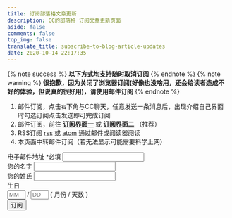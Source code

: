 ```yaml
---
title: 订阅部落格文章更新
description: CC的部落格 订阅文章更新页面
aside: false
comments: false
top_img: false
translate_title: subscribe-to-blog-article-updates
date: 2020-10-14 22:17:35
---
```

<script data-pjax src="https://code.tidio.co/rmnlrpff1oci9pui1djmeuvx1mftupfq.js" async></script>
<!-- <script>(function(i,s,o,g,r,a,m){i["DaoVoiceObject"]=r;i[r]=i[r]||function(){(i[r].q=i[r].q||[]).push(arguments)},i[r].l=1*new Date();a=s.createElement(o),m=s.getElementsByTagName(o)[0];a.async=1;a.src=g;a.charset="utf-8";m.parentNode.insertBefore(a,m)})(window,document,"script",('https:' == document.location.protocol ? 'https:' : 'http:') + "//widget.daovoice.io/widget/25a36e78.js","daovoice")</script>
<script>daovoice('init', {app_id: "25a36e78"});daovoice('update');</script> -->
{% note success %} **以下方式均支持随时取消订阅** {% endnote %}
{% note warning %} **很抱歉，因为关闭了浏览器订阅(好像也没啥用，还会给读者造成不好的体验，但说真的很好用)，请使用邮件订阅** {% endnote %}

<!-- {% note warning %} **贴心的我为邮件订阅设置了确认订阅，当您填写信息按下订阅键后会收到一封确认邮件，如果你反悔了，直接忽视这封邮件即可；如果你确认要使用邮件订阅的话，你需要查看这封邮件并点击确认订阅，如长时间未收到邮件，记得查看是否被归档到垃圾箱广告或邮件，最好加入白名单以防止错过更新通知哦；开启了图片自适应所以即使用全文输出`html`类型邮件可能会出现图片一直加载中的情况，如果您阅读邮件的客户端不支持`html`会使用纯文本输出** {% endnote %} -->

<!-- 0. 浏览器订阅，在弹出来的窗口点击订阅即可在文章有更新时通过浏览器给您发送通知，不过如果你经到这个界面了，可能已经做了选择，一旦您清除浏览器本站数据，您需要重新订阅 -->
1. 邮件订阅，点击`右`下角与CC聊天，任意发送一条消息后，出现介绍自己界面时勾选订阅点击发送即可完成订阅 
2. 邮件订阅，前往 [**订阅界面一**](https://briefcake.com/s/ccknbc) 或 [**订阅界面二**](https://ccknbc.mailchimpsites.com) （推荐）
3. RSS订阅 [rss](/rss.xml) 或 [atom](/atom.xml) 通过邮件或阅读器阅读
4. 本页面中转邮件订阅（若无法显示可能需要科学上网）

<!-- Begin Mailchimp Signup Form -->
<link href="https://cdn.jsdelivr.net/gh/ccknbc-backup/cdn/css/mailchimp.css" rel="stylesheet" type="text/css">
<style type="text/css">
	#mc_embed_signup{clear:left; font:14px Helvetica,Arial,sans-serif; }
	/* Add your own Mailchimp form style overrides in your site stylesheet or in this style block.
	   We recommend moving this block and the preceding CSS link to the HEAD of your HTML file. */
</style>
<div id="mc_embed_signup">
<form action="https://github.us2.list-manage.com/subscribe/post?u=a0aadd04e3d48349de29068f8&amp;id=7518e18fcd" method="post" id="mc-embedded-subscribe-form" name="mc-embedded-subscribe-form" class="validate" target="_blank" novalidate>
    <div id="mc_embed_signup_scroll">
<div class="mc-field-group">
	<label for="mce-EMAIL">电子邮件地址  <span class="asterisk">*必填</span></label>
	<input type="email" value="" name="EMAIL" class="required email" id="mce-EMAIL">
</div>
<div class="mc-field-group">
	<label for="mce-FNAME">您的名字 </label>
	<input type="text" value="" name="FNAME" class="" id="mce-FNAME">
</div>
<div class="mc-field-group">
	<label for="mce-LNAME">您的姓氏 </label>
	<input type="text" value="" name="LNAME" class="" id="mce-LNAME">
</div>
<div class="mc-field-group size1of2">
	<label for="mce-BIRTHDAY-month">生日 </label>
	<div class="datefield">
		<span class="subfield monthfield"><input class="birthday " type="text" pattern="[0-9]*" value="" placeholder="MM" size="2" maxlength="2" name="BIRTHDAY[month]" id="mce-BIRTHDAY-month"></span> / 
		<span class="subfield dayfield"><input class="birthday " type="text" pattern="[0-9]*" value="" placeholder="DD" size="2" maxlength="2" name="BIRTHDAY[day]" id="mce-BIRTHDAY-day"></span> 
		<span class="small-meta nowrap">( 月份 / 天数 )</span>
	</div>
</div>	<div id="mce-responses" class="clear">
		<div class="response" id="mce-error-response" style="display:none"></div>
		<div class="response" id="mce-success-response" style="display:none"></div>
	</div>    <!-- real people should not fill this in and expect good things - do not remove this or risk form bot signups-->
    <div style="position: absolute; left: -5000px;" aria-hidden="true"><input type="text" name="b_a0aadd04e3d48349de29068f8_7518e18fcd" tabindex="-1" value=""></div>
    <div class="clear"><input type="submit" value="订阅" name="subscribe" id="mc-embedded-subscribe" class="button"></div>
    </div>
</form>
</div>